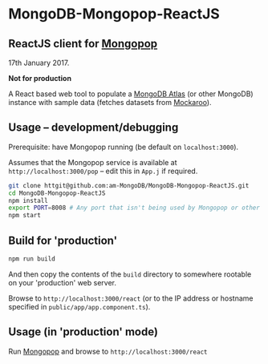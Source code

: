 # MongoDB-Mongopop-ReactJS
## ReactJS client for [Mongopop](https://github.com/am-MongoDB/Mongopop "Tool to add bulk data to MongoDB as well as sample it, count documents, and apply bulk changes")

17th January 2017.

**Not for production**

A React based web tool to populate a [MongoDB Atlas](https://cloud.mongo.com) (or other MongoDB) instance with sample data (fetches datasets from [Mockaroo](https://www.mockaroo.com)).

## Usage – development/debugging

Prerequisite: have Mongopop running (be default on `localhost:3000`).

Assumes that the Mongopop service is available at `http://localhost:3000/pop` – edit this in `App.j` if required.

```bash
git clone httgit@github.com:am-MongoDB/MongoDB-Mongopop-ReactJS.git
cd MongoDB-Mongopop-ReactJS
npm install
export PORT=8008 # Any port that isn't being used by Mongopop or other local server
npm start
```

## Build for 'production'

```bash
npm run build
```

And then copy the contents of the `build` directory to somewhere rootable on your 'production' web server.

Browse to `http://localhost:3000/react` (or to the IP address or hostname specified in `public/app/app.component.ts`).

## Usage (in 'production' mode)

Run [Mongopop](https://github.com/am-MongoDB/Mongopop "Tool to add bulk data to MongoDB as well as sample it, count documents, and apply bulk changes") and browse to `http://localhost:3000/react`
